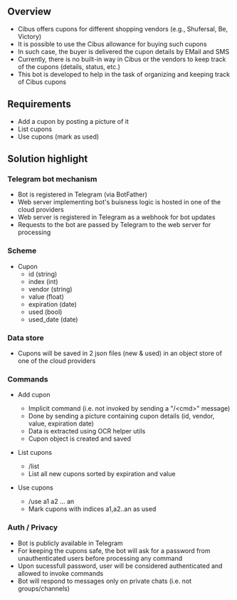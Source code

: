 ## Overview
* Cibus offers cupons for different shopping vendors (e.g., Shufersal, Be, Victory)
* It is possible to use the Cibus allowance for buying such cupons
* In such case, the buyer is delivered the cupon details by EMail and SMS
* Currently, there is no built-in way in Cibus or the vendors to keep track of the cupons (details, status, etc.)
* This bot is developed to help in the task of organizing and keeping track of Cibus cupons

## Requirements
* Add a cupon by posting a picture of it
* List cupons
* Use cupons (mark as used)

## Solution highlight
### Telegram bot mechanism
* Bot is registered in Telegram (via BotFather)
* Web server implementing bot's buisness logic is hosted in one of the cloud providers
* Web server is registered in Telegram as a webhook for bot updates 
* Requests to the bot are passed by Telegram to the web server for processing

### Scheme
* Cupon
  * id (string)
  * index (int)
  * vendor (string)
  * value (float)
  * expiration (date)
  * used (bool)
  * used_date (date)

### Data store
* Cupons will be saved in 2 json files (new & used) in an object store of one of the cloud providers
  
### Commands
* Add cupon
  * Implicit command (i.e. not invoked by sending a "/\<cmd\>" message)
  * Done by sending a picture containing cupon details (id, vendor, value, expiration date)
  * Data is extracted using OCR helper utils
  * Cupon object is created and saved
  
* List cupons
  * /list
  * List all new cupons sorted by expiration and value
  
* Use cupons
  * /use a1 a2 ... an
  * Mark cupons with indices a1,a2..an as used
  
### Auth / Privacy
  * Bot is publicly available in Telegram
  * For keeping the cupons safe, the bot will ask for a password from unauthenticated users before processing any command
  * Upon sucessfull password, user will be considered authenticated and allowed to invoke commands
  * Bot will respond to messages only on private chats (i.e. not groups/channels)
